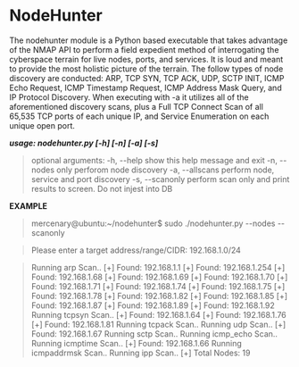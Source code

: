# NodeHunter
The nodehunter module is a Python based executable that takes advantage of the NMAP API to perform a field expedient method of interrogating the cyberspace terrain for live nodes, ports, and services. It is loud and meant to provide the most holistic picture of the terrain. The follow types of node discovery are conducted: ARP, TCP SYN, TCP ACK, UDP, SCTP INIT, ICMP Echo Request, ICMP Timestamp Request, ICMP Address Mask Query, and IP Protocol Discovery. When executing with -a it utilizes all of the aforementioned discovery scans, plus a Full TCP Connect Scan of all 65,535 TCP ports of each unique IP, and Service Enumeration on each unique open port.


***usage: nodehunter.py [-h] [-n] [-a] [-s]***
>optional arguments:
>  -h, --help      show this help message and exit
>  -n, --nodes     only perforom node discovery
>  -a, --allscans  perform node, service and port discovery
>  -s, --scanonly  perform scan only and print results to screen. Do not injest into DB
 
<strong>EXAMPLE</strong>
> mercenary@ubuntu:~/nodehunter$ sudo ./nodehunter.py --nodes --scanonly

> Please enter a target address/range/CIDR: 192.168.1.0/24

> Running arp Scan..
> [+] Found: 192.168.1.1 
> [+] Found: 192.168.1.254 
> [+] Found: 192.168.1.68 
> [+] Found: 192.168.1.69 
> [+] Found: 192.168.1.70 
> [+] Found: 192.168.1.71 
> [+] Found: 192.168.1.74 
> [+] Found: 192.168.1.75 
> [+] Found: 192.168.1.78 
> [+] Found: 192.168.1.82 
> [+] Found: 192.168.1.85 
> [+] Found: 192.168.1.87 
> [+] Found: 192.168.1.89 
> [+] Found: 192.168.1.92 
> Running tcpsyn Scan..
> [+] Found: 192.168.1.64 
> [+] Found: 192.168.1.76 
> [+] Found: 192.168.1.81 
> Running tcpack Scan..
> Running udp Scan..
> [+] Found: 192.168.1.67 
> Running sctp Scan..
> Running icmp_echo Scan..
> Running icmptime Scan..
> [+] Found: 192.168.1.66 
> Running icmpaddrmsk Scan..
> Running ipp Scan..
> [+] Total Nodes: 19 
